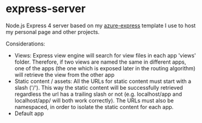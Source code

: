 # express-server

Node.js Express 4 server based on my [azure-express](https://github.com/L3bowski/azure-express) template I use to host my personal page and other projects.

Considerations:

- Views: Express view engine will search for view files in each app 'views' folder. Therefore, if two views are named the same in different apps, one of the apps (the one which is exposed later in the routing algorithm) will retrieve the view from the other app
- Static content / assets: All the URLs for static content must start with a slash ('/'). This way the static content will be successfully retrieved regardless the url has a trailing slash or not (e.g. localhost/app and localhost/app/ will both work correctly). The URLs must also be namespaced, in order to isolate the static content for each app.
- Default app